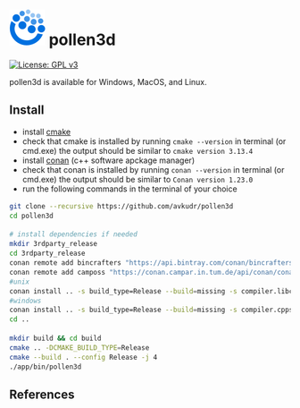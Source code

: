 # ![pollen3d Logo](app/assets/pollen3d_icon64.png) pollen3d

[![License: GPL v3](https://img.shields.io/badge/License-GPLv3-blue.svg)](https://www.gnu.org/licenses/gpl-3.0)

pollen3d is available for Windows, MacOS, and Linux.

## Install

* install [cmake](https://cmake.org/download/)
* check that cmake is installed by running ```cmake --version``` in terminal (or cmd.exe)
the output should be similar to ```cmake version 3.13.4```
* install [conan](https://docs.conan.io/en/latest/installation.html) (c++ software apckage manager)
* check that conan is installed by running ```conan --version``` in terminal (or cmd.exe)
the output should be similar to ```Conan version 1.23.0```
* run the following commands in the terminal of your choice
```bash
git clone --recursive https://github.com/avkudr/pollen3d
cd pollen3d

# install dependencies if needed
mkdir 3rdparty_release
cd 3rdparty_release
conan remote add bincrafters "https://api.bintray.com/conan/bincrafters/public-conan"
conan remote add camposs "https://conan.campar.in.tum.de/api/conan/conan-camposs"
#unix
conan install .. -s build_type=Release --build=missing -s compiler.libcxx=libstdc++11
#windows
conan install .. -s build_type=Release --build=missing -s compiler.cppstd=14 -s compiler.version=15
cd ..

mkdir build && cd build
cmake .. -DCMAKE_BUILD_TYPE=Release
cmake --build . --config Release -j 4
./app/bin/pollen3d
```

## References
